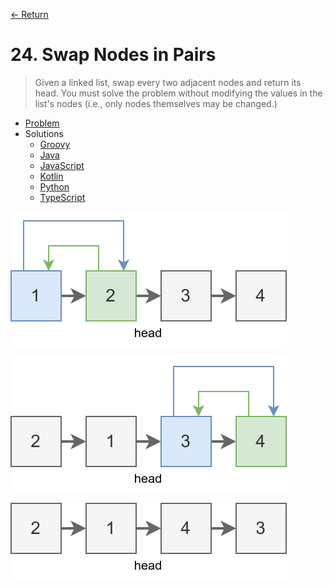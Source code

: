 [&larr; Return](https://hanggrian.github.io/grind-leetcode/)

# 24. Swap Nodes in Pairs

> Given a linked list, swap every two adjacent nodes and return its head. You
  must solve the problem without modifying the values in the list's nodes (i.e.,
  only nodes themselves may be changed.)

- [Problem](https://leetcode.com/problems/swap-nodes-in-pairs/)
- Solutions
  - [Groovy](https://github.com/hanggrian/grind-leetcode/blob/main/groovy/src/main/groovy/problems1_100/SwapNodesInPairs.groovy)
  - [Java](https://github.com/hanggrian/grind-leetcode/blob/main/java/src/main/java/problems1_100/SwapNodesInPairs.java)
  - [JavaScript](https://github.com/hanggrian/grind-leetcode/blob/main/javascript/src/problems1_100/swap-nodes-in-pairs.js)
  - [Kotlin](https://github.com/hanggrian/grind-leetcode/blob/main/kotlin/src/main/kotlin/problems1_100/SwapNodesInPairs.kt)
  - [Python](https://github.com/hanggrian/grind-leetcode/blob/main/python/src/problems1_100/swap_nodes_in_pairs.py)
  - [TypeScript](https://github.com/hanggrian/grind-leetcode/blob/main/typescript/src/problems1_100/swap-nodes-in-pairs.ts)

![](https://github.com/hanggrian/grind-leetcode/raw/assets/problems1_100/swap-nodes-in-pairs1.svg)

![](https://github.com/hanggrian/grind-leetcode/raw/assets/problems1_100/swap-nodes-in-pairs2.svg)

![](https://github.com/hanggrian/grind-leetcode/raw/assets/problems1_100/swap-nodes-in-pairs3.svg)
